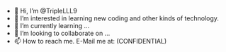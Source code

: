 - 👋 Hi, I’m @TripleLLL9
- 👀 I’m interested in learning new coding and other kinds of technology.
- 🌱 I’m currently learning ...
- 💞️ I’m looking to collaborate on ...
- 📫 How to reach me. E-Mail me at: (CONFIDENTIAL)
<!---
TripleLLL9/TripleLLL9 is a ✨ special ✨ repository because its `README.md` (this file) appears on your GitHub profile.
You can click the Preview link to take a look at your changes.
--->
